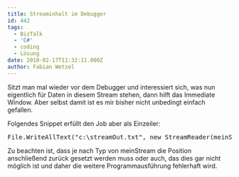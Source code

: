 ```yaml
---
title: Streaminhalt im Debugger
id: 442
tags:
  - BizTalk
  - 'C#'
  - coding
  - Lösung
date: 2010-02-17T11:32:11.000Z
author: Fabian Wetzel
---
```


Sitzt man mal wieder vor dem Debugger und interessiert sich, was nun eigentlich für Daten in diesem Stream stehen, dann hilft das Immediate Window. Aber selbst damit ist es mir bisher nicht unbedingt einfach gefallen.

Folgendes Snippet erfüllt den Job aber als Einzeiler:
<pre>File.WriteAllText("c:\streamOut.txt", new StreamReader(meinStream).ReadToEnd());</pre>
Zu beachten ist, dass je nach Typ von meinStream die Position anschließend zurück gesetzt werden muss oder auch, das dies gar nicht möglich ist und daher die weitere Programmausführung fehlerhaft wird.


